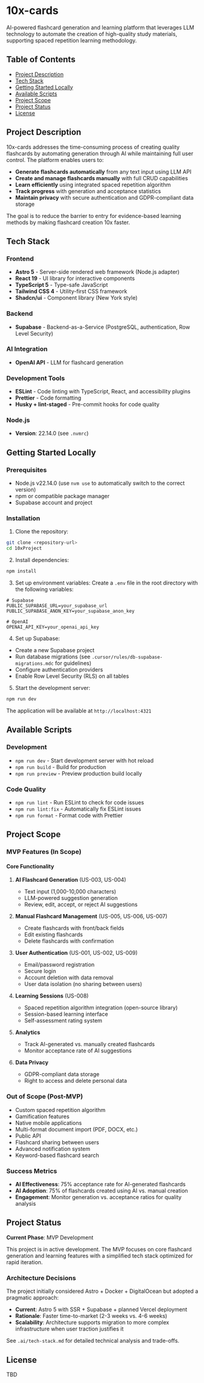 # 10x-cards

AI-powered flashcard generation and learning platform that leverages LLM technology to automate the creation of high-quality study materials, supporting spaced repetition learning methodology.

## Table of Contents

- [Project Description](#project-description)
- [Tech Stack](#tech-stack)
- [Getting Started Locally](#getting-started-locally)
- [Available Scripts](#available-scripts)
- [Project Scope](#project-scope)
- [Project Status](#project-status)
- [License](#license)

## Project Description

10x-cards addresses the time-consuming process of creating quality flashcards by automating generation through AI while maintaining full user control. The platform enables users to:

- **Generate flashcards automatically** from any text input using LLM API
- **Create and manage flashcards manually** with full CRUD capabilities
- **Learn efficiently** using integrated spaced repetition algorithm
- **Track progress** with generation and acceptance statistics
- **Maintain privacy** with secure authentication and GDPR-compliant data storage

The goal is to reduce the barrier to entry for evidence-based learning methods by making flashcard creation 10x faster.

## Tech Stack

### Frontend
- **Astro 5** - Server-side rendered web framework (Node.js adapter)
- **React 19** - UI library for interactive components
- **TypeScript 5** - Type-safe JavaScript
- **Tailwind CSS 4** - Utility-first CSS framework
- **Shadcn/ui** - Component library (New York style)

### Backend
- **Supabase** - Backend-as-a-Service (PostgreSQL, authentication, Row Level Security)

### AI Integration
- **OpenAI API** - LLM for flashcard generation

### Development Tools
- **ESLint** - Code linting with TypeScript, React, and accessibility plugins
- **Prettier** - Code formatting
- **Husky + lint-staged** - Pre-commit hooks for code quality

### Node.js
- **Version**: 22.14.0 (see `.nvmrc`)

## Getting Started Locally

### Prerequisites

- Node.js v22.14.0 (use `nvm use` to automatically switch to the correct version)
- npm or compatible package manager
- Supabase account and project

### Installation

1. Clone the repository:
```bash
git clone <repository-url>
cd 10xProject
```

2. Install dependencies:
```bash
npm install
```

3. Set up environment variables:
Create a `.env` file in the root directory with the following variables:
```env
# Supabase
PUBLIC_SUPABASE_URL=your_supabase_url
PUBLIC_SUPABASE_ANON_KEY=your_supabase_anon_key

# OpenAI
OPENAI_API_KEY=your_openai_api_key
```

4. Set up Supabase:
- Create a new Supabase project
- Run database migrations (see `.cursor/rules/db-supabase-migrations.mdc` for guidelines)
- Configure authentication providers
- Enable Row Level Security (RLS) on all tables

5. Start the development server:
```bash
npm run dev
```

The application will be available at `http://localhost:4321`

## Available Scripts

### Development
- `npm run dev` - Start development server with hot reload
- `npm run build` - Build for production
- `npm run preview` - Preview production build locally

### Code Quality
- `npm run lint` - Run ESLint to check for code issues
- `npm run lint:fix` - Automatically fix ESLint issues
- `npm run format` - Format code with Prettier

## Project Scope

### MVP Features (In Scope)

#### Core Functionality
1. **AI Flashcard Generation** (US-003, US-004)
   - Text input (1,000-10,000 characters)
   - LLM-powered suggestion generation
   - Review, edit, accept, or reject AI suggestions

2. **Manual Flashcard Management** (US-005, US-006, US-007)
   - Create flashcards with front/back fields
   - Edit existing flashcards
   - Delete flashcards with confirmation

3. **User Authentication** (US-001, US-002, US-009)
   - Email/password registration
   - Secure login
   - Account deletion with data removal
   - User data isolation (no sharing between users)

4. **Learning Sessions** (US-008)
   - Spaced repetition algorithm integration (open-source library)
   - Session-based learning interface
   - Self-assessment rating system

5. **Analytics**
   - Track AI-generated vs. manually created flashcards
   - Monitor acceptance rate of AI suggestions

6. **Data Privacy**
   - GDPR-compliant data storage
   - Right to access and delete personal data

### Out of Scope (Post-MVP)

- Custom spaced repetition algorithm
- Gamification features
- Native mobile applications
- Multi-format document import (PDF, DOCX, etc.)
- Public API
- Flashcard sharing between users
- Advanced notification system
- Keyword-based flashcard search

### Success Metrics

- **AI Effectiveness**: 75% acceptance rate for AI-generated flashcards
- **AI Adoption**: 75% of flashcards created using AI vs. manual creation
- **Engagement**: Monitor generation vs. acceptance ratios for quality analysis

## Project Status

**Current Phase**: MVP Development

This project is in active development. The MVP focuses on core flashcard generation and learning features with a simplified tech stack optimized for rapid iteration.

### Architecture Decisions

The project initially considered Astro + Docker + DigitalOcean but adopted a pragmatic approach:
- **Current**: Astro 5 with SSR + Supabase + planned Vercel deployment
- **Rationale**: Faster time-to-market (2-3 weeks vs. 4-6 weeks)
- **Scalability**: Architecture supports migration to more complex infrastructure when user traction justifies it

See `.ai/tech-stack.md` for detailed technical analysis and trade-offs.

## License

TBD